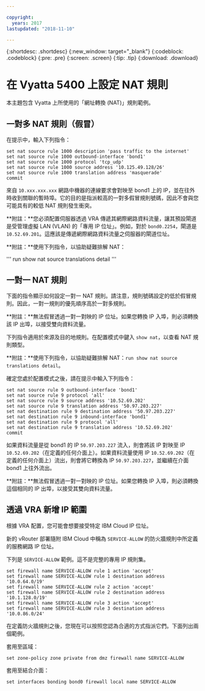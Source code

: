 ```yaml
---

copyright:
  years: 2017
lastupdated: "2018-11-10"

---
```


{:shortdesc: .shortdesc}
{:new_window: target="_blank"}
{:codeblock: .codeblock}
{:pre: .pre}
{:screen: .screen}
{:tip: .tip}
{:download: .download}

# 在 Vyatta 5400 上設定 NAT 規則
本主題包含 Vyatta 上所使用的「網址轉換 (NAT)」規則範例。

## 一對多 NAT 規則（假冒）

在提示中，輸入下列指令：

~~~
set nat source rule 1000 description 'pass traffic to the internet'
set nat source rule 1000 outbound-interface 'bond1'
set nat source rule 1000 protocol 'tcp_udp'
set nat source rule 1000 source address '10.125.49.128/26'
set nat source rule 1000 translation address 'masquerade'
commit
~~~

來自 `10.xxx.xxx.xxx` 網路中機器的連線要求會對映至 bond1 上的 IP，並在往外時收到關聯的暫時埠。它的目的是指派較高的一對多假冒規則號碼，因此不會與您可能具有的較低 NAT 規則發生衝突。

**附註：**您必須配置伺服器透過 VRA 傳遞其網際網路資料流量，讓其預設閘道是受管理虛擬 LAN (VLAN) 的「專用 IP 位址」。例如，對於 `bond0.2254`，閘道是 `10.52.69.201`。這應該是傳遞網際網路資料流量之伺服器的閘道位址。

**附註：**使用下列指令，以協助疑難排解 NAT： 

'''
run show nat source translations detail 
'''

## 一對一 NAT 規則

下面的指令顯示如何設定一對一 NAT 規則。請注意，規則號碼設定的低於假冒規則。因此，一對一規則的優先順序高於一對多規則。

**附註：**無法假冒透過一對一對映的 IP 位址。如果您轉換 IP 入埠，則必須轉換該 IP 出埠，以接受雙向資料流量。

下列指令適用於來源及目的地規則。在配置模式中鍵入 `show nat`，以查看 NAT 規則類型。

**附註：**使用下列指令，以協助疑難排解 NAT：`run show nat source translations detail`。 

確定您處於配置模式之後，請在提示中輸入下列指令：

~~~
set nat source rule 9 outbound-interface 'bond1'
set nat source rule 9 protocol 'all'
set nat source rule 9 source address '10.52.69.202'
set nat source rule 9 translation address '50.97.203.227'
set nat destination rule 9 destination address '50.97.203.227'
set nat destination rule 9 inbound-interface 'bond1'
set nat destination rule 9 protocol 'all'
set nat destination rule 9 translation address '10.52.69.202'
commit
~~~

如果資料流量是從 bond1 的 IP `50.97.203.227` 流入，則會將該 IP 對映至 IP `10.52.69.202`（在定義的任何介面上）。如果資料流量使用 IP `10.52.69.202`（在定義的任何介面上）流出，則會將它轉換為 IP `50.97.203.227`，並繼續在介面 bond1 上往外流出。

**附註：**無法假冒透過一對一對映的 IP 位址。如果您轉換 IP 入埠，則必須轉換這個相同的 IP 出埠，以接受其雙向資料流量。


## 透過 VRA 新增 IP 範圍

根據 VRA 配置，您可能會想要接受特定 IBM Cloud IP 位址。 

新的 vRouter 部署隨附 IBM Cloud 中稱為 `SERVICE-ALLOW` 的防火牆規則中所定義的服務網路 IP 位址。

下列是 `SERVICE-ALLOW` 範例。這不是完整的專用 IP 規則集。

~~~
set firewall name SERVICE-ALLOW rule 1 action 'accept'
set firewall name SERVICE-ALLOW rule 1 destination address '10.0.64.0/19'
set firewall name SERVICE-ALLOW rule 2 action 'accept'
set firewall name SERVICE-ALLOW rule 2 destination address '10.1.128.0/19'
set firewall name SERVICE-ALLOW rule 3 action 'accept'
set firewall name SERVICE-ALLOW rule 3 destination address '10.0.86.0/24'
~~~

在定義防火牆規則之後，您現在可以按照您認為合適的方式指派它們。下面列出兩個範例。 

套用至區域：

`set zone-policy zone private from dmz firewall name SERVICE-ALLOW`

套用至結合介面：

`set interfaces bonding bond0 firewall local name SERVICE-ALLOW`

